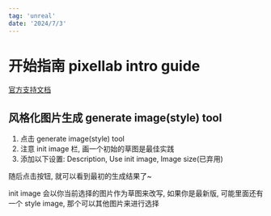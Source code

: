 ```yaml
---
tag: 'unreal'
date: '2024/7/3'
---
```


# 开始指南 pixellab intro guide

[官方支持文档](https://www.pixellab.ai/docs/getting-started)

## 风格化图片生成 generate image(style) tool

1. 点击 generate image(style) tool
2. 注意 init image 栏, 画一个初始的草图是最佳实践
3. 添加以下设置: Description, Use init image, Image size(已弃用)

随后点击按钮, 就可以看到最初的生成结果了~

init image 会以你当前选择的图片作为草图来改写, 如果你是最新版, 可能里面还有一个 style image, 那个可以其他图片来进行选择